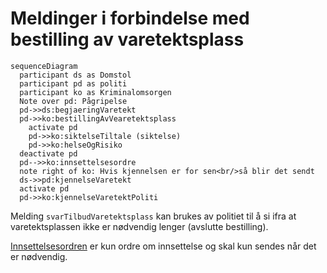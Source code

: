 # Meldinger i forbindelse med bestilling av varetektsplass

```mermaid
sequenceDiagram
  participant ds as Domstol
  participant pd as politi
  participant ko as Kriminalomsorgen
  Note over pd: Pågripelse
  pd->>ds:begjaeringVaretekt
  pd->>ko:bestillingAvVearetektsplass
    activate pd
    pd->>ko:siktelseTiltale (siktelse)
    pd->>ko:helseOgRisiko
  deactivate pd
  pd-->>ko:innsettelsesordre
  note right of ko: Hvis kjennelsen er for sen<br/>så blir det sendt
  ds->>pd:kjennelseVaretekt
  activate pd
  pd->>ko:kjennelseVaretektPoliti
```
Melding `svarTilbudVaretektsplass` kan brukes av politiet til å si ifra at varetektsplassen ikke er nødvendig lenger (avslutte bestilling).

[Innsettelsesordren](../innsettelsesordre/readme.md) er kun ordre om innsettelse og skal kun sendes når det er nødvendig.
